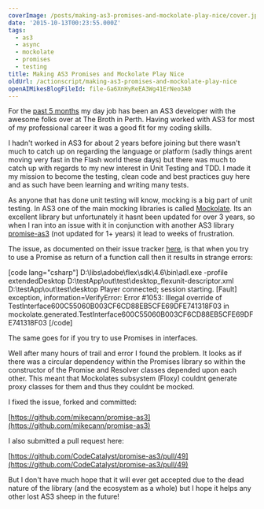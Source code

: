 ```yaml
---
coverImage: /posts/making-as3-promises-and-mockolate-play-nice/cover.jpg
date: '2015-10-13T00:23:55.000Z'
tags:
  - as3
  - async
  - mockolate
  - promises
  - testing
title: Making AS3 Promises and Mockolate Play Nice
oldUrl: /actionscript/making-as3-promises-and-mockolate-play-nice
openAIMikesBlogFileId: file-Ga6XnHyReEA3Wg41ErNeo3A0
---
```


For the [past 5 months](https://www.mikecann.blog/uncategorized/started-work-at-thebroth-in-perth/) my day job has been an AS3 developer with the awesome folks over at The Broth in Perth. Having worked with AS3 for most of my professional career it was a good fit for my coding skills.

<!-- more -->

I hadn't worked in AS3 for about 2 years before joining but there wasn't much to catch up on regarding the language or platform (sadly things arent moving very fast in the Flash world these days) but there was much to catch up with regards to my new interest in Unit Testing and TDD. I made it my mission to become the testing, clean code and best practices guy here and as such have been learning and writing many tests.

As anyone that has done unit testing will know, mocking is a big part of unit testing. In AS3 one of the main mocking libraries is called [Mockolate](https://mockolate.org/). Its an excellent library but unfortunately it hasnt been updated for over 3 years, so when I ran into an issue with it in conjunction with another AS3 library [promise-as3](https://github.com/CodeCatalyst/promise-as3) (not updated for 1+ years) it lead to weeks of frustration.

The issue, as documented on their issue tracker [here](https://github.com/CodeCatalyst/promise-as3/issues/27), is that when you try to use a Promise as return of a function call then it results in strange errors:

[code lang="csharp"]
D:\libs\adobe\flex\sdk\4.6\bin\adl.exe -profile extendedDesktop D:\testApp\out\test\desktop_flexunit-descriptor.xml D:\testApp\out\test\desktop
Player connected; session starting.
[Fault] exception, information=VerifyError: Error #1053: Illegal override of TestInterface600C55060B003CF6CD88EB5CFE69DFE741318F03 in mockolate.generated.TestInterface600C55060B003CF6CD88EB5CFE69DFE741318F03
[/code]

The same goes for if you try to use Promises in interfaces.

Well after many hours of trail and error I found the problem. It looks as if there was a circular dependency within the Promises library so within the constructor of the Promise and Resolver classes depended upon each other. This meant that Mockolates subsystem (Floxy) couldnt generate proxy classes for them and thus they couldnt be mocked.

I fixed the issue, forked and committed:

[https://github.com/mikecann/promise-as3](https://github.com/mikecann/promise-as3)

I also submitted a pull request here:

[https://github.com/CodeCatalyst/promise-as3/pull/49](https://github.com/CodeCatalyst/promise-as3/pull/49)

But I don't have much hope that it will ever get accepted due to the dead nature of the library (and the ecosystem as a whole) but I hope it helps any other lost AS3 sheep in the future!
